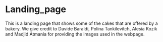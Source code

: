 # Landing_page
This is a landing page that shows some of the cakes that are offered by a 
bakery. We give credit to Davide Baraldi, Polina Tankilevitch, Alesia Kozik and 
Madjid Atmania for providing the images used in the webpage. 
